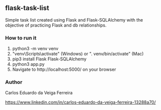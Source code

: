 ## flask-task-list
Simple task list created using Flask and Flask-SQLAlchemy with the objective of practicing Flask and db relationships.

### How to run it

1. python3 -m venv venv
2. "venv\Scripts\activate" (Windows) or ". venv/bin/activate" (Mac) 
3. pip3 install Flask Flask-SQLAlchemy
4. python3 app.py
5. Navigate to http://localhost:5000/ on your browser

### Author
Carlos Eduardo da Veiga Ferreira

https://www.linkedin.com/in/carlos-eduardo-da-veiga-ferreira-13288a70/